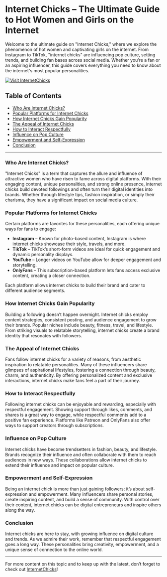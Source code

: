 # Internet Chicks – The Ultimate Guide to Hot Women and Girls on the Internet

Welcome to the ultimate guide on "Internet Chicks," where we explore the phenomenon of hot women and captivating girls on the internet. From Instagram to TikTok, "internet chicks" are influencing pop culture, setting trends, and building fan bases across social media. Whether you’re a fan or an aspiring influencer, this guide covers everything you need to know about the internet's most popular personalities.

[![Visit InternetChicks](https://img.shields.io/badge/Visit-InternetChicks.live-blue?style=for-the-badge)](https://internetchicks.live)

## Table of Contents
- [Who Are Internet Chicks?](#who-are-internet-chicks)
- [Popular Platforms for Internet Chicks](#popular-platforms-for-internet-chicks)
- [How Internet Chicks Gain Popularity](#how-internet-chicks-gain-popularity)
- [The Appeal of Internet Chicks](#the-appeal-of-internet-chicks)
- [How to Interact Respectfully](#how-to-interact-respectfully)
- [Influence on Pop Culture](#influence-on-pop-culture)
- [Empowerment and Self-Expression](#empowerment-and-self-expression)
- [Conclusion](#conclusion)

---

### Who Are Internet Chicks?
"Internet Chicks" is a term that captures the allure and influence of attractive women who have risen to fame across digital platforms. With their engaging content, unique personalities, and strong online presence, internet chicks build devoted followings and often turn their digital identities into brands. Whether through lifestyle tips, fashion inspiration, or simply their charisma, they have a significant impact on social media culture.

### Popular Platforms for Internet Chicks
Certain platforms are favorites for these personalities, each offering unique ways for fans to engage:

- **Instagram** – Known for photo-based content, Instagram is where internet chicks showcase their style, travels, and more.
- **TikTok** – TikTok’s short-form videos are ideal for quick engagement and dynamic personality displays.
- **YouTube** – Longer videos on YouTube allow for deeper engagement and storytelling.
- **OnlyFans** – This subscription-based platform lets fans access exclusive content, creating a closer connection.

Each platform allows internet chicks to build their brand and cater to different audience segments.

### How Internet Chicks Gain Popularity
Building a following doesn’t happen overnight. Internet chicks employ content strategies, consistent posting, and audience engagement to grow their brands. Popular niches include beauty, fitness, travel, and lifestyle. From striking visuals to relatable storytelling, internet chicks create a brand identity that resonates with followers.

### The Appeal of Internet Chicks
Fans follow internet chicks for a variety of reasons, from aesthetic inspiration to relatable personalities. Many of these influencers share glimpses of aspirational lifestyles, fostering a connection through beauty, charm, and authenticity. By offering personalized content and exclusive interactions, internet chicks make fans feel a part of their journey.

### How to Interact Respectfully
Following internet chicks can be enjoyable and rewarding, especially with respectful engagement. Showing support through likes, comments, and shares is a great way to engage, while respectful comments add to a positive fan experience. Platforms like Patreon and OnlyFans also offer ways to support creators through subscriptions.

### Influence on Pop Culture
Internet chicks have become trendsetters in fashion, beauty, and lifestyle. Brands recognize their influence and often collaborate with them to reach audiences in new ways. These collaborations allow internet chicks to extend their influence and impact on popular culture.

### Empowerment and Self-Expression
Being an internet chick is more than just gaining followers; it’s about self-expression and empowerment. Many influencers share personal stories, create inspiring content, and build a sense of community. With control over their content, internet chicks can be digital entrepreneurs and inspire others along the way.

### Conclusion
Internet chicks are here to stay, with growing influence on digital culture and trends. As we admire their work, remember that respectful engagement goes a long way. These personalities bring creativity, empowerment, and a unique sense of connection to the online world.

---

For more content on this topic and to keep up with the latest, don’t forget to check out [InternetChicks](https://internetchicks.live)!
